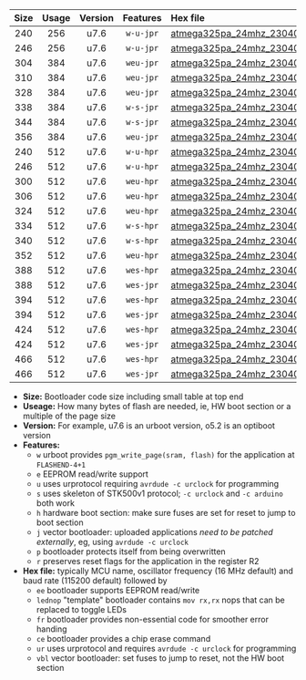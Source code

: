 |Size|Usage|Version|Features|Hex file|
|:-:|:-:|:-:|:-:|:--|
|240|256|u7.6|`w-u-jpr`|[atmega325pa_24mhz_230400bps_ur_vbl.hex](https://raw.githubusercontent.com/stefanrueger/urboot/main//atmega325pa_24mhz_230400bps_ur_vbl.hex)|
|246|256|u7.6|`w-u-jpr`|[atmega325pa_24mhz_230400bps_lednop_ur_vbl.hex](https://raw.githubusercontent.com/stefanrueger/urboot/main//atmega325pa_24mhz_230400bps_lednop_ur_vbl.hex)|
|304|384|u7.6|`weu-jpr`|[atmega325pa_24mhz_230400bps_ee_ur_vbl.hex](https://raw.githubusercontent.com/stefanrueger/urboot/main//atmega325pa_24mhz_230400bps_ee_ur_vbl.hex)|
|310|384|u7.6|`weu-jpr`|[atmega325pa_24mhz_230400bps_ee_lednop_ur_vbl.hex](https://raw.githubusercontent.com/stefanrueger/urboot/main//atmega325pa_24mhz_230400bps_ee_lednop_ur_vbl.hex)|
|328|384|u7.6|`weu-jpr`|[atmega325pa_24mhz_230400bps_ee_lednop_fr_ur_vbl.hex](https://raw.githubusercontent.com/stefanrueger/urboot/main//atmega325pa_24mhz_230400bps_ee_lednop_fr_ur_vbl.hex)|
|338|384|u7.6|`w-s-jpr`|[atmega325pa_24mhz_230400bps_vbl.hex](https://raw.githubusercontent.com/stefanrueger/urboot/main//atmega325pa_24mhz_230400bps_vbl.hex)|
|344|384|u7.6|`w-s-jpr`|[atmega325pa_24mhz_230400bps_lednop_vbl.hex](https://raw.githubusercontent.com/stefanrueger/urboot/main//atmega325pa_24mhz_230400bps_lednop_vbl.hex)|
|356|384|u7.6|`weu-jpr`|[atmega325pa_24mhz_230400bps_ee_lednop_fr_ce_ur_vbl.hex](https://raw.githubusercontent.com/stefanrueger/urboot/main//atmega325pa_24mhz_230400bps_ee_lednop_fr_ce_ur_vbl.hex)|
|240|512|u7.6|`w-u-hpr`|[atmega325pa_24mhz_230400bps_ur.hex](https://raw.githubusercontent.com/stefanrueger/urboot/main//atmega325pa_24mhz_230400bps_ur.hex)|
|246|512|u7.6|`w-u-hpr`|[atmega325pa_24mhz_230400bps_lednop_ur.hex](https://raw.githubusercontent.com/stefanrueger/urboot/main//atmega325pa_24mhz_230400bps_lednop_ur.hex)|
|300|512|u7.6|`weu-hpr`|[atmega325pa_24mhz_230400bps_ee_ur.hex](https://raw.githubusercontent.com/stefanrueger/urboot/main//atmega325pa_24mhz_230400bps_ee_ur.hex)|
|306|512|u7.6|`weu-hpr`|[atmega325pa_24mhz_230400bps_ee_lednop_ur.hex](https://raw.githubusercontent.com/stefanrueger/urboot/main//atmega325pa_24mhz_230400bps_ee_lednop_ur.hex)|
|324|512|u7.6|`weu-hpr`|[atmega325pa_24mhz_230400bps_ee_lednop_fr_ur.hex](https://raw.githubusercontent.com/stefanrueger/urboot/main//atmega325pa_24mhz_230400bps_ee_lednop_fr_ur.hex)|
|334|512|u7.6|`w-s-hpr`|[atmega325pa_24mhz_230400bps.hex](https://raw.githubusercontent.com/stefanrueger/urboot/main//atmega325pa_24mhz_230400bps.hex)|
|340|512|u7.6|`w-s-hpr`|[atmega325pa_24mhz_230400bps_lednop.hex](https://raw.githubusercontent.com/stefanrueger/urboot/main//atmega325pa_24mhz_230400bps_lednop.hex)|
|352|512|u7.6|`weu-hpr`|[atmega325pa_24mhz_230400bps_ee_lednop_fr_ce_ur.hex](https://raw.githubusercontent.com/stefanrueger/urboot/main//atmega325pa_24mhz_230400bps_ee_lednop_fr_ce_ur.hex)|
|388|512|u7.6|`wes-hpr`|[atmega325pa_24mhz_230400bps_ee.hex](https://raw.githubusercontent.com/stefanrueger/urboot/main//atmega325pa_24mhz_230400bps_ee.hex)|
|388|512|u7.6|`wes-jpr`|[atmega325pa_24mhz_230400bps_ee_vbl.hex](https://raw.githubusercontent.com/stefanrueger/urboot/main//atmega325pa_24mhz_230400bps_ee_vbl.hex)|
|394|512|u7.6|`wes-hpr`|[atmega325pa_24mhz_230400bps_ee_lednop.hex](https://raw.githubusercontent.com/stefanrueger/urboot/main//atmega325pa_24mhz_230400bps_ee_lednop.hex)|
|394|512|u7.6|`wes-jpr`|[atmega325pa_24mhz_230400bps_ee_lednop_vbl.hex](https://raw.githubusercontent.com/stefanrueger/urboot/main//atmega325pa_24mhz_230400bps_ee_lednop_vbl.hex)|
|424|512|u7.6|`wes-hpr`|[atmega325pa_24mhz_230400bps_ee_lednop_fr.hex](https://raw.githubusercontent.com/stefanrueger/urboot/main//atmega325pa_24mhz_230400bps_ee_lednop_fr.hex)|
|424|512|u7.6|`wes-jpr`|[atmega325pa_24mhz_230400bps_ee_lednop_fr_vbl.hex](https://raw.githubusercontent.com/stefanrueger/urboot/main//atmega325pa_24mhz_230400bps_ee_lednop_fr_vbl.hex)|
|466|512|u7.6|`wes-hpr`|[atmega325pa_24mhz_230400bps_ee_lednop_fr_ce.hex](https://raw.githubusercontent.com/stefanrueger/urboot/main//atmega325pa_24mhz_230400bps_ee_lednop_fr_ce.hex)|
|466|512|u7.6|`wes-jpr`|[atmega325pa_24mhz_230400bps_ee_lednop_fr_ce_vbl.hex](https://raw.githubusercontent.com/stefanrueger/urboot/main//atmega325pa_24mhz_230400bps_ee_lednop_fr_ce_vbl.hex)|

- **Size:** Bootloader code size including small table at top end
- **Useage:** How many bytes of flash are needed, ie, HW boot section or a multiple of the page size
- **Version:** For example, u7.6 is an urboot version, o5.2 is an optiboot version
- **Features:**
  + `w` urboot provides `pgm_write_page(sram, flash)` for the application at `FLASHEND-4+1`
  + `e` EEPROM read/write support
  + `u` uses urprotocol requiring `avrdude -c urclock` for programming
  + `s` uses skeleton of STK500v1 protocol; `-c urclock` and `-c arduino` both work
  + `h` hardware boot section: make sure fuses are set for reset to jump to boot section
  + `j` vector bootloader: uploaded applications *need to be patched externally*, eg, using `avrdude -c urclock`
  + `p` bootloader protects itself from being overwritten
  + `r` preserves reset flags for the application in the register R2
- **Hex file:** typically MCU name, oscillator frequency (16 MHz default) and baud rate (115200 default) followed by
  + `ee` bootloader supports EEPROM read/write
  + `lednop` "template" bootloader contains `mov rx,rx` nops that can be replaced to toggle LEDs
  + `fr` bootloader provides non-essential code for smoother error handing
  + `ce` bootloader provides a chip erase command
  + `ur` uses urprotocol and requires `avrdude -c urclock` for programming
  + `vbl` vector bootloader: set fuses to jump to reset, not the HW boot section
